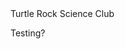 <!DOCTYPE html>
<html>
  <head>Turtle Rock Science Club</head>
  <body>
      <p>Testing?</p>
  </body>
</html>
